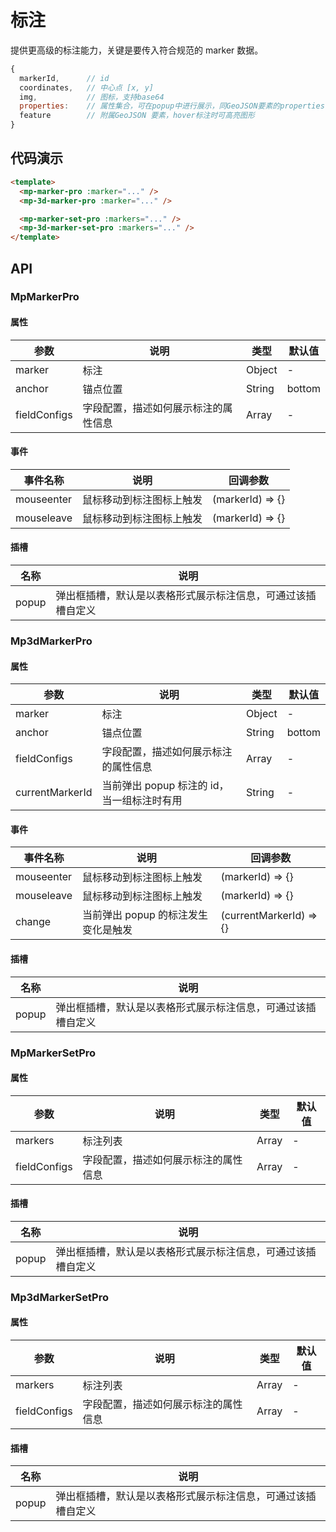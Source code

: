 # 标注

提供更高级的标注能力，关键是要传入符合规范的 marker 数据。

```js
{
  markerId,      // id
  coordinates,   // 中心点 [x, y]
  img,           // 图标，支持base64
  properties:    // 属性集合，可在popup中进行展示，同GeoJSON要素的properties,
  feature        // 附属GeoJSON 要素，hover标注时可高亮图形
}
```

## 代码演示

```html
<template>
  <mp-marker-pro :marker="..." />
  <mp-3d-marker-pro :marker="..." />

  <mp-marker-set-pro :markers="..." />
  <mp-3d-marker-set-pro :markers="..." />
</template>
```

## API

### MpMarkerPro

#### 属性

| 参数         | 说明                                 | 类型   | 默认值 |
| ------------ | ------------------------------------ | ------ | ------ |
| marker       | 标注                                 | Object | -      |
| anchor       | 锚点位置                             | String | bottom |
| fieldConfigs | 字段配置，描述如何展示标注的属性信息 | Array  | -      |

#### 事件

| 事件名称   | 说明                     | 回调参数         |
| ---------- | ------------------------ | ---------------- |
| mouseenter | 鼠标移动到标注图标上触发 | (markerId) => {} |
| mouseleave | 鼠标移动到标注图标上触发 | (markerId) => {} |

#### 插槽

| 名称  | 说明                                                         |
| ----- | ------------------------------------------------------------ |
| popup | 弹出框插槽，默认是以表格形式展示标注信息，可通过该插槽自定义 |

### Mp3dMarkerPro

#### 属性

| 参数            | 说明                                       | 类型   | 默认值 |
| --------------- | ------------------------------------------ | ------ | ------ |
| marker          | 标注                                       | Object | -      |
| anchor          | 锚点位置                                   | String | bottom |
| fieldConfigs    | 字段配置，描述如何展示标注的属性信息       | Array  | -      |
| currentMarkerId | 当前弹出 popup 标注的 id，当一组标注时有用 | String | -      |

#### 事件

| 事件名称   | 说明                                | 回调参数                |
| ---------- | ----------------------------------- | ----------------------- |
| mouseenter | 鼠标移动到标注图标上触发            | (markerId) => {}        |
| mouseleave | 鼠标移动到标注图标上触发            | (markerId) => {}        |
| change     | 当前弹出 popup 的标注发生变化是触发 | (currentMarkerId) => {} |

#### 插槽

| 名称  | 说明                                                         |
| ----- | ------------------------------------------------------------ |
| popup | 弹出框插槽，默认是以表格形式展示标注信息，可通过该插槽自定义 |

### MpMarkerSetPro

#### 属性

| 参数         | 说明                                 | 类型  | 默认值 |
| ------------ | ------------------------------------ | ----- | ------ |
| markers      | 标注列表                             | Array | -      |
| fieldConfigs | 字段配置，描述如何展示标注的属性信息 | Array | -      |

#### 插槽

| 名称  | 说明                                                         |
| ----- | ------------------------------------------------------------ |
| popup | 弹出框插槽，默认是以表格形式展示标注信息，可通过该插槽自定义 |

### Mp3dMarkerSetPro

#### 属性

| 参数         | 说明                                 | 类型  | 默认值 |
| ------------ | ------------------------------------ | ----- | ------ |
| markers      | 标注列表                             | Array | -      |
| fieldConfigs | 字段配置，描述如何展示标注的属性信息 | Array | -      |

#### 插槽

| 名称  | 说明                                                         |
| ----- | ------------------------------------------------------------ |
| popup | 弹出框插槽，默认是以表格形式展示标注信息，可通过该插槽自定义 |
